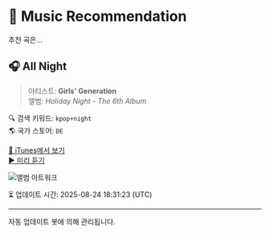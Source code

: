
# 🎵 Music Recommendation

추천 곡은...

## 🎧 All Night  
> 아티스트: **Girls' Generation**  
> 앨범: _Holiday Night - The 6th Album_  

🔍 검색 키워드: `kpop+night`  
🌎 국가 스토어: `DE`

[🔗 iTunes에서 보기](https://music.apple.com/de/album/all-night/1266602382?i=1266602388&uo=4)  
[▶️ 미리 듣기](https://audio-ssl.itunes.apple.com/itunes-assets/AudioPreview125/v4/02/5b/6a/025b6a1e-98e1-218d-6ea6-aa8912e6ec8b/mzaf_5234287374179955461.plus.aac.p.m4a)

![앨범 아트워크](https://is1-ssl.mzstatic.com/image/thumb/Music124/v4/c3/8f/90/c38f909a-d5ff-c10b-78b6-78575e29ada1/GG-DIGITAL_COVER_FIX_1.jpg/100x100bb.jpg)

⏳ 업데이트 시간: 2025-08-24 18:31:23 (UTC)

---
자동 업데이트 봇에 의해 관리됩니다.
